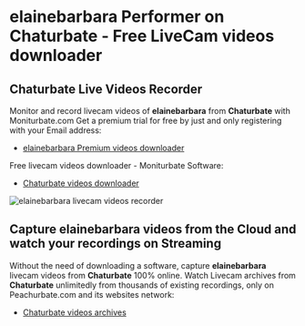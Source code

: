 # elainebarbara Performer on Chaturbate - Free LiveCam videos downloader

## Chaturbate Live Videos Recorder

Monitor and record livecam videos of **elainebarbara** from **Chaturbate** with Moniturbate.com
Get a premium trial for free by just and only registering with your Email address:
* [elainebarbara Premium videos downloader](https://moniturbate.com/request-demo-licence-key.html)

Free livecam videos downloader - Moniturbate Software:
* [Chaturbate videos downloader](https://moniturbate.com/moniturbate-download-software.html)

![elainebarbara livecam videos recorder](https://peachurnet.com/templates/moniturbate-software.png)


## Capture elainebarbara videos from the Cloud and watch your recordings on Streaming

Without the need of downloading a software, capture **elainebarbara** livecam videos from **Chaturbate** 100% online.
Watch Livecam archives from **Chaturbate** unlimitedly from thousands of existing recordings, only on Peachurbate.com and its websites network:
* [Chaturbate videos archives](https://peachurnet.com/)